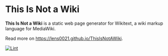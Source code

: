 # This Is Not a Wiki

**This Is Not a Wiki** is a static web page generator for Wikitext, a wiki markup language for MediaWiki.

Read more on https://lens0021.github.io/ThisIsNotAWiki.

[![Lint](https://github.com/lens0021/ThisIsNotAWiki/actions/workflows/lint.yaml/badge.svg)](https://github.com/lens0021/ThisIsNotAWiki/actions/workflows/lint.yaml)
